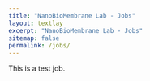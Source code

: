 ```yaml
---
title: "NanoBioMembrane Lab - Jobs"
layout: textlay
excerpt: "NanoBioMembrane Lab - Jobs"
sitemap: false
permalink: /jobs/
---
```


This is a test job.
